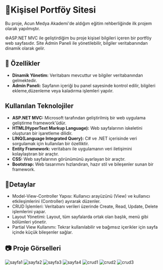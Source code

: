 # 🪪Kişisel Portföy Sitesi

Bu proje, Acun Medya Akademi'de aldığım eğitim rehberliğinde ilk projem olarak yapılmıştır.

⚙️ASP.NET MVC ile geliştirdiğim bu proje kişisel bilgileri içeren bir portföy web sayfasıdır.
Site Admin Paneli ile yönetilebilir, bilgiler veritabanından dinamik olarak gelir.

## 🚀 Özellikler
- **Dinamik Yönetim:** Veritabanı mevcuttur ve bilgiler veritabanından gelmektedir.
- **Admin Paneli:** Sayfanın içeriği bu panel sayesinde kontrol edilir, bilgileri ekleme,düzenleme veya kaladırma işlemleri yapılır.

## Kullanılan Teknolojiler
- **ASP.NET MVC:** Microsoft tarafından geliştirilmiş bir web uygulama geliştirme framework'üdür.
- **HTML(HyperText Markup Language):** Web sayfalarının iskeletini oluşturan bir işaretleme dilidir.
- **LINQ(Language Integrated Query):** C# ve .NET içerisinde veri sorgulamak için kullanılan bir özelliktir.
- **Entity Framework:** veritabanı ile uygulamanın veri iletişimini kolaylaştıran bir araçtır.
- **CSS:** Web sayfalarının görünümünü ayarlayan bir araçtır.
- **Bootstrap:** Web tasarımını hızlandıran, hazır stil ve bileşenler sunan bir framework.

## 🔧Detaylar
- Model-View-Controller Yapısı: Kullanıcı arayüzünü (View) ve kullanıcı etkileşimlerini (Controller) ayırarak düzenler. 
- CRUD İşlemleri: Veritabanı verileri üzerinde Create, Read, Update, Delete işlemlerini yapar.
- Layout Yönetimi: Layout, tüm sayfalarda ortak olan başlık, menü gibi bölümleri yönetir. 
- Partial View Kullanımı: Tekrar kullanılabilir ve bağımsız içerikler için sayfa içinde küçük bileşenler sağlar.


## 📷 Proje Görselleri
![sayfa1](https://github.com/user-attachments/assets/350a5368-f844-40ea-ac17-b0504d90c1fa)
![sayfa2](https://github.com/user-attachments/assets/c0a31021-1f86-4edd-8f49-5d86b707b890)
![sayfa3](https://github.com/user-attachments/assets/015c1d68-263f-4ec9-b14a-f5d1d8543a2d)
![sayfa4](https://github.com/user-attachments/assets/e44f825b-0778-488c-86a7-4f49dd31119c)
![crud1](https://github.com/user-attachments/assets/890428e6-dfc1-4ec3-98f8-b5d2042a0a1f)
![crud2](https://github.com/user-attachments/assets/e4cb0fd8-70b1-4948-963e-00806cc371b2)
![crud3](https://github.com/user-attachments/assets/04fec73b-35d0-407d-aa40-e3c42a2f0f12)
